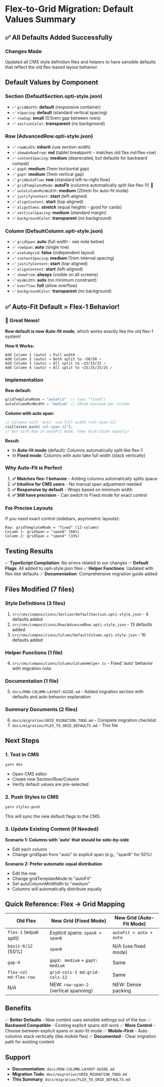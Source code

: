 # Flex-to-Grid Migration: Default Values Summary

## ✅ All Defaults Added Successfully

### Changes Made

Updated all CMS style definition files and helpers to have sensible defaults that reflect the old flex-based layout behavior.

## Default Values by Component

### Section (DefaultSection.opti-style.json)
- ✅ `gridWidth`: **default** (responsive container)
- ✅ `vSpacing`: **default** (standard vertical spacing)
- ✅ `rowGap`: **small** (0.5rem gap between rows)
- ✅ `sectionColor`: **transparent** (no background)

### Row (AdvancedRow.opti-style.json)
- ✅ `rowWidth`: **inherit** (use section width)
- ✅ `showAsRowFrom`: **md** (tablet breakpoint - matches old flex md:flex-row)
- ✅ `contentSpacing`: **medium** (deprecated, but defaults for backward compat)
- ✅ `gapX`: **medium** (1rem horizontal gap)
- ✅ `gapY`: **medium** (1rem vertical gap)
- ✅ `gridAutoFlow`: **row** (standard left-to-right flow)
- ✅ `gridTemplateMode`: **autoFit** (columns automatically split like flex-1!) 🌟
- ✅ `autoColumnMinWidth`: **medium** (20rem for auto-fit mode)
- ✅ `justifyContent`: **start** (left-aligned)
- ✅ `alignContent`: **start** (top-aligned)
- ✅ `alignItems`: **stretch** (equal heights - good for cards)
- ✅ `verticalSpacing`: **medium** (standard margin)
- ✅ `backgroundColor`: **transparent** (no background)

### Column (DefaultColumn.opti-style.json)
- ✅ `gridSpan`: **auto** (full width - see note below)
- ✅ `rowSpan`: **auto** (single row)
- ✅ `useSubgrid`: **false** (independent layout)
- ✅ `contentSpacing`: **medium** (1rem internal spacing)
- ✅ `justifyContent`: **start** (top-aligned)
- ✅ `alignContent`: **start** (left-aligned)
- ✅ `showFrom`: **always** (visible on all screens)
- ✅ `minWidth`: **auto** (no minimum constraint)
- ✅ `overflow`: **full** (allow overflow)
- ✅ `backgroundColor`: **transparent** (no background)

## ✅ Auto-Fit Default = Flex-1 Behavior!

### 🌟 Great News!

**Row default is now Auto-fit mode**, which works exactly like the old flex-1 system!

**How It Works:**
```
Add Column 1 (auto) → Full width
Add Column 2 (auto) → Both split to ~50/50 ✓
Add Column 3 (auto) → All split to ~33/33/33 ✓
Add Column 4 (auto) → All split to ~25/25/25/25 ✓
```

### Implementation

**Row default:**
```typescript
gridTemplateMode = "autoFit"  // (was "fixed")
autoColumnMinWidth = "medium" // 20rem minimum per column
```

**Column with auto span:**
```typescript
// Columns with 'auto' use full width (col-span-12)
cssClasses.push('col-span-12');
// But with Row in autoFit mode, they distribute equally!
```

**Result:**
- In **Auto-fit mode** (default): Columns automatically split like flex-1
- In **Fixed mode**: Columns with auto take full width (stack vertically)

### Why Auto-Fit is Perfect

1. **✅ Matches flex-1 behavior** - Adding columns automatically splits space
2. **✅ Intuitive for CMS users** - No manual span adjustment needed
3. **✅ Responsive by default** - Wraps based on minimum width
4. **✅ Still have precision** - Can switch to Fixed mode for exact control

### For Precise Layouts

If you need exact control (sidebars, asymmetric layouts):
```
Row: gridTemplateMode = "fixed" (12-column)
Column 1: gridSpan = "span8" (66%)
Column 2: gridSpan = "span4" (33%)
```

## Testing Results

✅ **TypeScript Compilation**: No errors related to our changes
✅ **Default Flags**: All added to opti-style.json files
✅ **Helper Functions**: Updated with flex-like defaults
✅ **Documentation**: Comprehensive migration guide added

## Files Modified (7 files)

### Style Definitions (3 files)
1. `src/cms/compositions/Section/DefaultSection.opti-style.json` - 4 defaults added
2. `src/cms/compositions/Row/AdvancedRow.opti-style.json` - 13 defaults added
3. `src/cms/compositions/Column/DefaultColumn.opti-style.json` - 10 defaults added

### Helper Functions (1 file)
4. `src/cms/compositions/Column/ColumnHelper.ts` - Fixed 'auto' behavior with migration note

### Documentation (1 file)
5. `docs/ROW-COLUMN-LAYOUT-GUIDE.md` - Added migration section with defaults and auto behavior explanation

### Summary Documents (2 files)
6. `docs/migration/GRID_MIGRATION_TODO.md` - Complete migration checklist
7. `docs/migration/FLEX_TO_GRID_DEFAULTS.md` - This file

## Next Steps

### 1. Test in CMS
```bash
yarn dev
```
- Open CMS editor
- Create new Section/Row/Column
- Verify default values are pre-selected

### 2. Push Styles to CMS
```bash
yarn styles:push
```
This will sync the new default flags to the CMS.

### 3. Update Existing Content (If Needed)

**Scenario 1: Columns with 'auto' that should be side-by-side**
- Edit each column
- Change gridSpan from "auto" to explicit span (e.g., "span6" for 50%)

**Scenario 2: Prefer automatic equal distribution**
- Edit the row
- Change gridTemplateMode to "autoFit"
- Set autoColumnMinWidth to "medium"
- Columns will automatically distribute equally

## Quick Reference: Flex → Grid Mapping

| Old Flex | New Grid (Fixed Mode) | New Grid (Auto-Fit Mode) |
|----------|----------------------|-------------------------|
| `flex-1` (equal split) | Explicit spans: `span6 + span6` | `autoFit + auto + auto` |
| `basis-6/12` (50%) | `span6` | N/A (use fixed mode) |
| `gap-4` | `gapX: medium` + `gapY: medium` | Same |
| `flex-col md:flex-row` | `grid-cols-1 md:grid-cols-12` | Same |
| N/A | NEW: `row-span-2` (vertical spanning) | NEW: Dense packing |

## Benefits

✅ **Better Defaults** - New content uses sensible settings out of the box
✅ **Backward Compatible** - Existing explicit spans still work
✅ **More Control** - Choose between explicit spans or auto-fit mode
✅ **Mobile-First** - Auto columns stack vertically (like mobile flex)
✅ **Documented** - Clear migration path for existing content

## Support

- **Documentation**: `docs/ROW-COLUMN-LAYOUT-GUIDE.md`
- **Migration Todo**: `docs/migration/GRID_MIGRATION_TODO.md`
- **This Summary**: `docs/migration/FLEX_TO_GRID_DEFAULTS.md`
